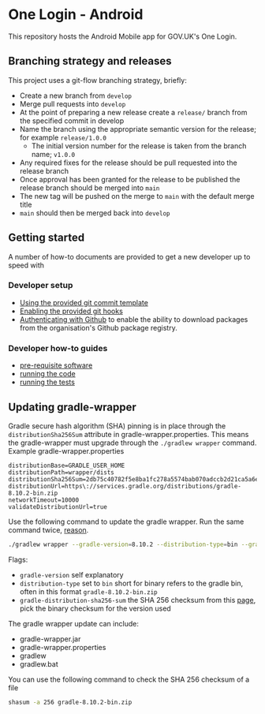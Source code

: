# One Login - Android

This repository hosts the Android Mobile app for GOV.UK's One Login.

## Branching strategy and releases

This project uses a git-flow branching strategy, briefly:

- Create a new branch from `develop`
- Merge pull requests into `develop`
- At the point of preparing a new release create a `release/` branch from the specified commit in
  develop
- Name the branch using the appropriate semantic version for the release; for
  example `release/1.0.0`
    - The initial version number for the release is taken from the branch name; `v1.0.0`
- Any required fixes for the release should be pull requested into the release branch
- Once approval has been granted for the release to be published the release branch should be merged
  into `main`
- The new tag will be pushed on the merge to `main` with the default merge title
- `main` should then be merged back into `develop`

## Getting started

A number of how-to documents are provided to get a new developer up to speed with

### Developer setup

- [Using the provided git commit template](docs/developer-setup/commit-templates.md)
- [Enabling the provided git hooks](docs/developer-setup/git-hooks.md)
- [Authenticating with Github](docs/developer-setup/github-authentication.md) to enable the ability
  to download packages from the organisation's Github package registry.

### Developer how-to guides

- [pre-requisite software](docs/how-to/pre-requisite-software.md)
- [running the code](docs/how-to/running-the-code.md)
- [running the tests](docs/how-to/running-the-tests.md)

## Updating gradle-wrapper

Gradle secure hash algorithm (SHA) pinning is in place through the `distributionSha256Sum` attribute in gradle-wrapper.properties. This means the gradle-wrapper must upgrade through the `./gradlew wrapper` command.
Example gradle-wrapper.properties
```
distributionBase=GRADLE_USER_HOME
distributionPath=wrapper/dists
distributionSha256Sum=2db75c40782f5e8ba1fc278a5574bab070adccb2d21ca5a6e5ed840888448046
distributionUrl=https\://services.gradle.org/distributions/gradle-8.10.2-bin.zip
networkTimeout=10000
validateDistributionUrl=true
 ```

Use the following command to update the gradle wrapper. Run the same command twice, [reason](https://sp4ghetticode.medium.com/the-elephant-in-the-room-how-to-update-gradle-in-your-android-project-correctly-09154fe3d47b).

```bash
./gradlew wrapper --gradle-version=8.10.2 --distribution-type=bin --gradle-distribution-sha256-sum=31c55713e40233a8303827ceb42ca48a47267a0ad4bab9177123121e71524c26
```

Flags:
- `gradle-version` self explanatory
- `distribution-type` set to `bin` short for binary refers to the gradle bin, often in this format `gradle-8.10.2-bin.zip`
- `gradle-distribution-sha256-sum` the SHA 256 checksum from this [page](https://gradle.org/release-checksums/), pick the binary checksum for the version used

The gradle wrapper update can include:
- gradle-wrapper.jar
- gradle-wrapper.properties
- gradlew
- gradlew.bat

You can use the following command to check the SHA 256 checksum of a file

```bash
shasum -a 256 gradle-8.10.2-bin.zip
```
